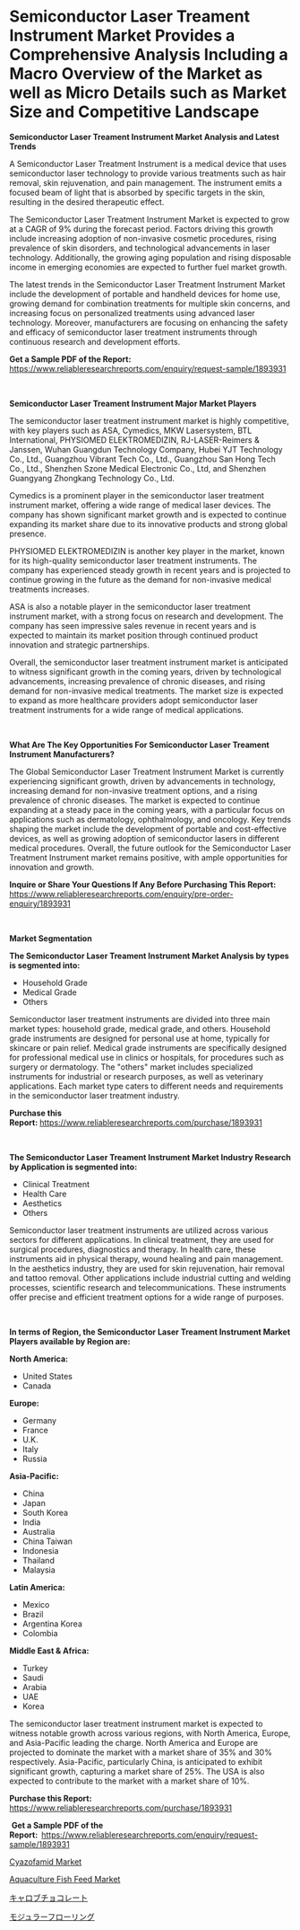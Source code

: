 <p><h1>Semiconductor Laser Treament Instrument Market Provides a Comprehensive Analysis Including a Macro Overview of the Market as well as Micro Details such as Market Size and Competitive Landscape</h1></p><p><strong>Semiconductor Laser Treament Instrument Market Analysis and Latest Trends</strong></p>
<p><p>A Semiconductor Laser Treatment Instrument is a medical device that uses semiconductor laser technology to provide various treatments such as hair removal, skin rejuvenation, and pain management. The instrument emits a focused beam of light that is absorbed by specific targets in the skin, resulting in the desired therapeutic effect.</p><p>The Semiconductor Laser Treatment Instrument Market is expected to grow at a CAGR of 9% during the forecast period. Factors driving this growth include increasing adoption of non-invasive cosmetic procedures, rising prevalence of skin disorders, and technological advancements in laser technology. Additionally, the growing aging population and rising disposable income in emerging economies are expected to further fuel market growth.</p><p>The latest trends in the Semiconductor Laser Treatment Instrument Market include the development of portable and handheld devices for home use, growing demand for combination treatments for multiple skin concerns, and increasing focus on personalized treatments using advanced laser technology. Moreover, manufacturers are focusing on enhancing the safety and efficacy of semiconductor laser treatment instruments through continuous research and development efforts.</p></p>
<p><strong>Get a Sample PDF of the Report:&nbsp;</strong> <a href="https://www.reliableresearchreports.com/enquiry/request-sample/1893931">https://www.reliableresearchreports.com/enquiry/request-sample/1893931</a></p>
<p>&nbsp;</p>
<p><strong>Semiconductor Laser Treament Instrument Major Market Players</strong></p>
<p><p>The semiconductor laser treatment instrument market is highly competitive, with key players such as ASA, Cymedics, MKW Lasersystem, BTL International, PHYSIOMED ELEKTROMEDIZIN, RJ-LASER-Reimers & Janssen, Wuhan Guangdun Technology Company, Hubei YJT Technology Co., Ltd., Guangzhou Vibrant Tech Co., Ltd., Guangzhou San Hong Tech Co., Ltd., Shenzhen Szone Medical Electronic Co., Ltd, and Shenzhen Guangyang Zhongkang Technology Co., Ltd.</p><p>Cymedics is a prominent player in the semiconductor laser treatment instrument market, offering a wide range of medical laser devices. The company has shown significant market growth and is expected to continue expanding its market share due to its innovative products and strong global presence.</p><p>PHYSIOMED ELEKTROMEDIZIN is another key player in the market, known for its high-quality semiconductor laser treatment instruments. The company has experienced steady growth in recent years and is projected to continue growing in the future as the demand for non-invasive medical treatments increases.</p><p>ASA is also a notable player in the semiconductor laser treatment instrument market, with a strong focus on research and development. The company has seen impressive sales revenue in recent years and is expected to maintain its market position through continued product innovation and strategic partnerships.</p><p>Overall, the semiconductor laser treatment instrument market is anticipated to witness significant growth in the coming years, driven by technological advancements, increasing prevalence of chronic diseases, and rising demand for non-invasive medical treatments. The market size is expected to expand as more healthcare providers adopt semiconductor laser treatment instruments for a wide range of medical applications.</p></p>
<p>&nbsp;</p>
<p><strong>What Are The Key Opportunities For Semiconductor Laser Treament Instrument Manufacturers?</strong></p>
<p><p>The Global Semiconductor Laser Treatment Instrument Market is currently experiencing significant growth, driven by advancements in technology, increasing demand for non-invasive treatment options, and a rising prevalence of chronic diseases. The market is expected to continue expanding at a steady pace in the coming years, with a particular focus on applications such as dermatology, ophthalmology, and oncology. Key trends shaping the market include the development of portable and cost-effective devices, as well as growing adoption of semiconductor lasers in different medical procedures. Overall, the future outlook for the Semiconductor Laser Treatment Instrument market remains positive, with ample opportunities for innovation and growth.</p></p>
<p><strong>Inquire or Share Your Questions If Any Before Purchasing This Report:</strong> <a href="https://www.reliableresearchreports.com/enquiry/pre-order-enquiry/1893931">https://www.reliableresearchreports.com/enquiry/pre-order-enquiry/1893931</a></p>
<p>&nbsp;</p>
<p><strong>Market Segmentation</strong></p>
<p><strong>The Semiconductor Laser Treament Instrument Market Analysis by types is segmented into:</strong></p>
<p><ul><li>Household Grade</li><li>Medical Grade</li><li>Others</li></ul></p>
<p><p>Semiconductor laser treatment instruments are divided into three main market types: household grade, medical grade, and others. Household grade instruments are designed for personal use at home, typically for skincare or pain relief. Medical grade instruments are specifically designed for professional medical use in clinics or hospitals, for procedures such as surgery or dermatology. The "others" market includes specialized instruments for industrial or research purposes, as well as veterinary applications. Each market type caters to different needs and requirements in the semiconductor laser treatment industry.</p></p>
<p><strong>Purchase this Report:&nbsp;</strong><a href="https://www.reliableresearchreports.com/purchase/1893931">https://www.reliableresearchreports.com/purchase/1893931</a></p>
<p>&nbsp;</p>
<p><strong>The Semiconductor Laser Treament Instrument Market Industry Research by Application is segmented into:</strong></p>
<p><ul><li>Clinical Treatment</li><li>Health Care</li><li>Aesthetics</li><li>Others</li></ul></p>
<p><p>Semiconductor laser treatment instruments are utilized across various sectors for different applications. In clinical treatment, they are used for surgical procedures, diagnostics and therapy. In health care, these instruments aid in physical therapy, wound healing and pain management. In the aesthetics industry, they are used for skin rejuvenation, hair removal and tattoo removal. Other applications include industrial cutting and welding processes, scientific research and telecommunications. These instruments offer precise and efficient treatment options for a wide range of purposes.</p></p>
<p>&nbsp;</p>
<p><strong>In terms of Region, the Semiconductor Laser Treament Instrument Market Players available by Region are:</strong></p>
<p>
    <p> <strong> North America: </strong>
        <ul>
            <li>United States</li>
            <li>Canada</li>
        </ul>
        </p> 
    <p> <strong> Europe: </strong>
        <ul>
            <li>Germany</li>
            <li>France</li>
            <li>U.K.</li>
            <li>Italy</li>
            <li>Russia</li>
        </ul>
        </p> 
    <p> <strong> Asia-Pacific: </strong>
        <ul>
            <li>China</li>
            <li>Japan</li>
            <li>South Korea</li>
            <li>India</li>
            <li>Australia</li>
            <li>China Taiwan</li>
            <li>Indonesia</li>
            <li>Thailand</li>
            <li>Malaysia</li>
        </ul>
        </p> 
    <p> <strong> Latin America: </strong>
        <ul>
            <li>Mexico</li>
            <li>Brazil</li>
            <li>Argentina Korea</li>
            <li>Colombia</li>
        </ul>
        </p> 
    <p> <strong> Middle East & Africa: </strong>
        <ul>
            <li>Turkey</li>
            <li>Saudi</li>
            <li>Arabia</li>
            <li>UAE</li>
            <li>Korea</li>
        </ul>
    </p>
    </p>
<p><p>The semiconductor laser treatment instrument market is expected to witness notable growth across various regions, with North America, Europe, and Asia-Pacific leading the charge. North America and Europe are projected to dominate the market with a market share of 35% and 30% respectively. Asia-Pacific, particularly China, is anticipated to exhibit significant growth, capturing a market share of 25%. The USA is also expected to contribute to the market with a market share of 10%.</p></p>
<p><strong>Purchase this Report: </strong><a href="https://www.reliableresearchreports.com/purchase/1893931">https://www.reliableresearchreports.com/purchase/1893931</a></p>
<p>&nbsp;<strong>Get a Sample PDF of the Report:&nbsp;&nbsp;</strong><a href="https://www.reliableresearchreports.com/enquiry/request-sample/1893931">https://www.reliableresearchreports.com/enquiry/request-sample/1893931</a></p>
<p><strong></strong></p>
<p><p><a href="https://issuu.com/reportprime-2/docs/cyazofamid-market-size-2030.pptx">Cyazofamid Market</a></p><p><a href="https://issuu.com/reportprime-2/docs/aquaculture-fish-feed-market-size-2030.pptx">Aquaculture Fish Feed Market</a></p><p><a href="https://medium.com/@evekerluke2023/%E3%82%AB%E3%83%AD%E3%83%96%E3%83%81%E3%83%A7%E3%82%B3%E3%83%AC%E3%83%BC%E3%83%88%E5%B8%82%E5%A0%B4%E3%81%AE%E3%82%B5%E3%82%A4%E3%82%BA%E3%81%8C-%E3%82%B0%E3%83%AD%E3%83%BC%E3%83%90%E3%83%AB%E7%94%A3%E6%A5%AD%E3%81%AB%E3%81%8A%E3%81%91%E3%82%8B%E6%9C%80%E9%81%A9%E3%81%AA%E3%83%9E%E3%83%BC%E3%82%B1%E3%83%86%E3%82%A3%E3%83%B3%E3%82%B0%E3%83%81%E3%83%A3%E3%83%8D%E3%83%AB%E3%82%92%E6%98%8E%E3%82%89%E3%81%8B%E3%81%AB%E3%81%97%E3%81%BE%E3%81%99-693ce1fc2ce3">キャロブチョコレート</a></p><p><a href="https://medium.com/@chloekessler01/%E3%83%A2%E3%82%B8%E3%83%A5%E3%83%A9%E3%83%BC%E3%83%95%E3%83%AD%E3%83%BC%E3%83%AA%E3%83%B3%E3%82%B0%E5%B8%82%E5%A0%B4%E3%81%AE%E5%B1%95%E6%9C%9B-%E6%A5%AD%E7%95%8C%E6%A6%82%E8%A6%81%E3%81%A8%E4%BA%88%E6%B8%AC-2024%E5%B9%B4%E3%81%8B%E3%82%892031%E5%B9%B4-939b5655e3b0">モジュラーフローリング</a></p></p>